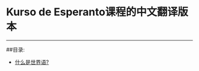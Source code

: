 ﻿Kurso de Esperanto课程的中文翻译版本  
====================================== 
---------------------------------------   
##目录:  
* [什么是世界语?](Esperanto-Chinese-tradukoj.zh)
